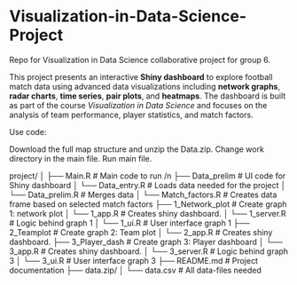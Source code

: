 # Visualization-in-Data-Science-Project
Repo for Visualization in Data Science collaborative project for group 6.

This project presents an interactive **Shiny dashboard** to explore football match data using advanced data visualizations including **network graphs**, **radar charts**, **time series**, **pair plots**, and **heatmaps**. The dashboard is built as part of the course *Visualization in Data Science* and focuses on the analysis of team performance, player statistics, and match factors.


Use code:

Download the full map structure and unzip the Data.zip.
Change work directory in the main file. 
Run main file.


project/
│
├── Main.R                      # Main code to run /n
├── Data_prelim                 # UI code for Shiny dashboard
│   └── Data_entry.R            # Loads data needed for the project
│   └── Data_prelim.R           # Merges data 
│   └── Match_factors.R         # Creates data frame based on selected match factors
├── 1_Network_plot              # Create graph 1: network plot
│   └── 1_app.R                 # Creates shiny dashboard.
│   └── 1_server.R              # Logic behind graph 1
│   └── 1_ui.R                  # User interface graph 1
├── 2_Teamplot                  # Create graph 2: Team plot
│   └── 2_app.R                 # Creates shiny dashboard.
├── 3_Player_dash               # Create graph 3: Player dashboard
│   └── 3_app.R                 # Creates shiny dashboard.
│   └── 3_server.R              # Logic behind graph 3
│   └── 3_ui.R                  # User interface graph 3
├── README.md                   # Project documentation
├── data.zip/
│   └── data.csv                # All data-files needed


